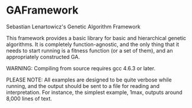 GAFramework
===========
Sebastian Lenartowicz's Genetic Algorithm Framework

This framework provides a basic library for basic and hierarchical genetic
algorithms. It is completely function-agnostic, and the only thing that it
needs to start running is a fitness function (or a set of them), and an
appropriately constructed GA.

WARNING: Compiling from source requires gcc 4.6.3 or later.

PLEASE NOTE: All examples are designed to be quite verbose while running, and
the output should be sent to a file for reading and interpretation. For
instance, the simplest example, 1max, outputs around 8,000 lines of text.

